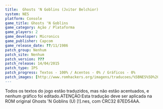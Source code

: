 ```yaml
---
title:  Ghosts 'N Goblins (Jvitor Belchior)
system: NES
platform: Console
game_title: Ghosts 'N Goblins
game_category: Ação / Plataforma
game_players: 2
game_developer: Micronics
game_publisher: Capcom
game_release_date: ??/11/1986
patch_group: Nenhum
patch_site: Nenhum
patch_version: ???
patch_release: 14/04/2015
patch_type: IPS
patch_progress: Textos - 100% / Acentos - 0% / Gráficos - 0%
patch_images: [http://www.romhackers.org/imagens/traducoes/%5BNES%5D%20Ghosts%20'N%20Goblins%20-%20Jvitor%20Belchior%20-%201.png,http://www.romhackers.org/imagens/traducoes/%5BNES%5D%20Ghosts%20'N%20Goblins%20-%20Jvitor%20Belchior%20-%202.png,http://www.romhackers.org/imagens/traducoes/%5BNES%5D%20Ghosts%20'N%20Goblins%20-%20Jvitor%20Belchior%20-%203.png]
---
```

Todos os textos do jogo estão traduzidos, mas não estão acentuados, e nenhum gráfico foi editado.ATENÇÃO:Esta tradução deve ser aplicada na ROM original Ghosts 'N Goblins (U) [!].nes, com CRC32 87ED54AA.